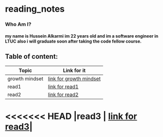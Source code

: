 # reading_notes

### Who Am I?
#### my name is Hussein Alkarmi im 22 years old and im a software engineer in LTUC also i will graduate soon after taking the code fellow course.

## Table of content:

 |Topic | Link for it|
 |------------ | -------------|
 |growth mindset | [link for growth mindset](https://husseinalkarmi.github.io/reading_notes/growthmindset)|
 |read1 | [link for read1](https://husseinalkarmi.github.io/reading_notes/read1)|
 |read2 | [link for read2](https://husseinalkarmi.github.io/reading_notes/read2)|
<<<<<<< HEAD
 |read3 | [link for read3](https://husseinalkarmi.github.io/reading_notes/read3)|
=======




